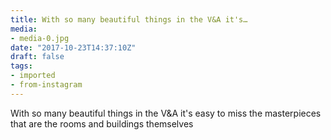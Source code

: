 ```yaml
---
title: With so many beautiful things in the V&A it's…
media:
- media-0.jpg
date: "2017-10-23T14:37:10Z"
draft: false
tags:
- imported
- from-instagram
---
```

With so many beautiful things in the V&A it's easy to miss the masterpieces that are the rooms and buildings themselves
